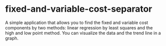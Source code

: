 # fixed-and-variable-cost-separator
A simple application that allows you to find the fixed and variable cost components by two methods: linear regression by least squares and the high and low point method.
You can visualize the data and the trend line in a graph.
